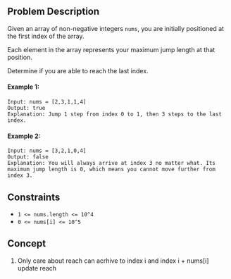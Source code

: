 ## Problem Description

Given an array of non-negative integers `nums`, you are initially positioned at the first index of the array.

Each element in the array represents your maximum jump length at that position.

Determine if you are able to reach the last index.

#### Example 1:
```plaintext
Input: nums = [2,3,1,1,4]
Output: true
Explanation: Jump 1 step from index 0 to 1, then 3 steps to the last index.
```
#### Example 2:
```plaintext
Input: nums = [3,2,1,0,4]
Output: false
Explanation: You will always arrive at index 3 no matter what. Its maximum jump length is 0, which means you cannot move further from index 3.
```
## Constraints

- `1 <= nums.length <= 10^4`
- `0 <= nums[i] <= 10^5`

## Concept
1. Only care about reach can acrhive to index i and index i + nums[i] update reach
